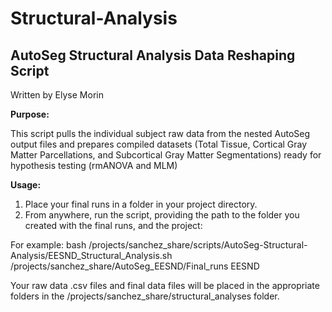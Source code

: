 # Structural-Analysis

## AutoSeg Structural Analysis Data Reshaping Script
Written by Elyse Morin


**Purpose:**

This script pulls the individual subject raw data from the nested AutoSeg output files and prepares compiled datasets (Total Tissue, Cortical Gray Matter Parcellations, and Subcortical Gray Matter Segmentations) ready for hypothesis testing (rmANOVA and MLM) 

**Usage:**

1. Place your final runs in a folder in your project directory.
2. From anywhere, run the script, providing the path to the folder you created with the final runs, and the project:

For example:
bash /projects/sanchez_share/scripts/AutoSeg-Structural-Analysis/EESND_Structural_Analysis.sh /projects/sanchez_share/AutoSeg_EESND/Final_runs EESND

Your raw data .csv files and final data files will be placed in the appropriate folders in the /projects/sanchez_share/structural_analyses folder.
